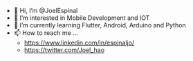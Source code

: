 - 👋 Hi, I’m @JoelEspinal
- 👀 I’m interested in Mobile Development and IOT
- 🌱 I’m currently learning Flutter, Android, Arduino and Python
- 📫 How to reach me ...
  * https://www.linkedin.com/in/espinaljo/
  * https://twitter.com/Joel_hao
<!---
JoelEspinal/JoelEspinal is a ✨ special ✨ repository because its `README.md` (this file) appears on your GitHub profile.
You can click the Preview link to take a look at your changes.
--->
